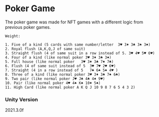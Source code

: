 # Poker Game

The poker game was made for NFT games with a different logic from previous poker games.

```
Weight:

1. Five of a kind (5 cards with same number/letter  3♥ 3♦ 3♣ 3♠ 3♠)
2. Royal flush (A,K,Q,J of same suit)
3. Straight flush (4 of same suit in a row instead of 5. 3♥ 4♥ 5♥ 6♥)
4. Four of a kind (like normal poker 3♥ 3♦ 3♣ 3♠)
5. Full house (like normal poker   3♥ 3♦ 3♣ 7♠ 7♣)
6. Flush (4 of same suit instead of 5  3♥ 7♥ 2♥ 6♥)
7. Straight (4 in a row instead of 5   7♣ 6♠ 5♠ 4♥ )
8. Three of a kind (like normal poker 3♥ 3♦ 3♣ 7♠ 6♣)
9. Two pair (like normal poker J♥ J♣ 4♣ 4♠ 9♥)
10. Pair (like normal poker 4♥ 4♠ K♠ 10♦ 5♠)
11. High Card (like normal poker A K Q J 10 9 8 7 6 5 4 3 2)

```


### Unity Version
2021.3.0f



